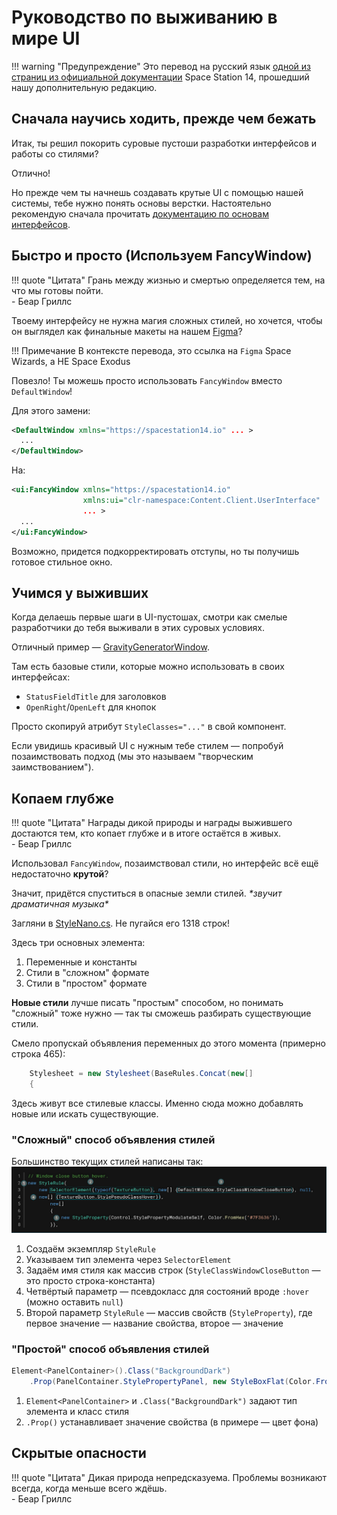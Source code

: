 # Руководство по выживанию в мире UI

!!! warning "Предупреждение"
    Это перевод на русский язык [одной из страниц из официальной документации](https://docs.spacestation14.com/en/ss14-by-example/ui-survival-guide.html) Space Station 14, прошедший нашу дополнительную редакцию.

## Сначала научись ходить, прежде чем бежать
Итак, ты решил покорить суровые пустоши разработки интерфейсов и работы со стилями? 

Отлично! 

Но прежде чем ты начнешь создавать крутые UI с помощью нашей системы, тебе нужно понять основы верстки. Настоятельно рекомендую сначала прочитать [документацию по основам интерфейсов](./robust-toolbox/basic-ui.md).

## Быстро и просто (Используем FancyWindow)

!!! quote "Цитата"
    Грань между жизнью и смертью определяется тем, на что мы готовы пойти.  
    - Беар Гриллс

Твоему интерфейсу не нужна магия сложных стилей, но хочется, чтобы он выглядел как финальные макеты на нашем [Figma](https://www.figma.com/file/KE5eKymegsLrsQdjZGbTIs/UI?node-id=0%3A188)? 

!!! Примечание
    В контексте перевода, это ссылка на `Figma` Space Wizards, а НЕ Space Exodus

Повезло! Ты можешь просто использовать `FancyWindow` вместо `DefaultWindow`!

Для этого замени:
```xml
<DefaultWindow xmlns="https://spacestation14.io" ... >
  ...
</DefaultWindow>
```
На:
```xml
<ui:FancyWindow xmlns="https://spacestation14.io" 
                xmlns:ui="clr-namespace:Content.Client.UserInterface"
                ... >
  ...
</ui:FancyWindow>
```
Возможно, придется подкорректировать отступы, но ты получишь готовое стильное окно.

## Учимся у выживших

Когда делаешь первые шаги в UI-пустошах, смотри как смелые разработчики до тебя выживали в этих суровых условиях. 

Отличный пример — [GravityGeneratorWindow](https://github.com/space-wizards/space-station-14/blob/master/Content.Client/Gravity/UI/GravityGeneratorWindow.xaml). 

Там есть базовые стили, которые можно использовать в своих интерфейсах:  
- `StatusFieldTitle` для заголовков  
- `OpenRight`/`OpenLeft` для кнопок  

Просто скопируй атрибут `StyleClasses="..."` в свой компонент. 

Если увидишь красивый UI с нужным тебе стилем — попробуй позаимствовать подход (мы это называем "творческим заимствованием").

## Копаем глубже

!!! quote "Цитата"
    Награды дикой природы и награды выжившего достаются тем, кто копает глубже и в итоге остаётся в живых.  
    - Беар Гриллс

Использовал `FancyWindow`, позаимствовал стили, но интерфейс всё ещё недостаточно **крутой**? 

Значит, придётся спуститься в опасные земли стилей. *\*звучит драматичная музыка\**

Загляни в [StyleNano.cs](https://github.com/space-wizards/space-station-14/tree/master/Content.Client/Stylesheets/StyleNano.cs). Не пугайся его 1318 строк! 

Здесь три основных элемента:  
1. Переменные и константы  
2. Стили в "сложном" формате  
3. Стили в "простом" формате  

**Новые стили** лучше писать "простым" способом, но понимать "сложный" тоже нужно — так ты сможешь разбирать существующие стили.

Смело пропускай объявления переменных до этого момента (примерно строка 465):
```cs
    Stylesheet = new Stylesheet(BaseRules.Concat(new[]
    {
```
Здесь живут все стилевые классы. Именно сюда можно добавлять новые или искать существующие.

### "Сложный" способ объявления стилей
Большинство текущих стилей написаны так:
![hard-to-read-style.png](../../../assets/guides/hard-to-read-style.png)
1. Создаём экземпляр `StyleRule`  
2. Указываем тип элемента через `SelectorElement`  
3. Задаём имя стиля как массив строк (`StyleClassWindowCloseButton` — это просто строка-константа)  
4. Четвёртый параметр — псевдокласс для состояний вроде `:hover` (можно оставить `null`)  
5. Второй параметр `StyleRule` — массив свойств (`StyleProperty`), где первое значение — название свойства, второе — значение  

### "Простой" способ объявления стилей
```csharp
Element<PanelContainer>().Class("BackgroundDark")
    .Prop(PanelContainer.StylePropertyPanel, new StyleBoxFlat(Color.FromHex("#25252A"))),
```
1. `Element<PanelContainer>` и `.Class("BackgroundDark")` задают тип элемента и класс стиля  
2. `.Prop()` устанавливает значение свойства (в примере — цвет фона)  

## Скрытые опасности

!!! quote "Цитата"
    Дикая природа непредсказуема. Проблемы возникают всегда, когда меньше всего ждёшь.  
    - Беар Гриллс
